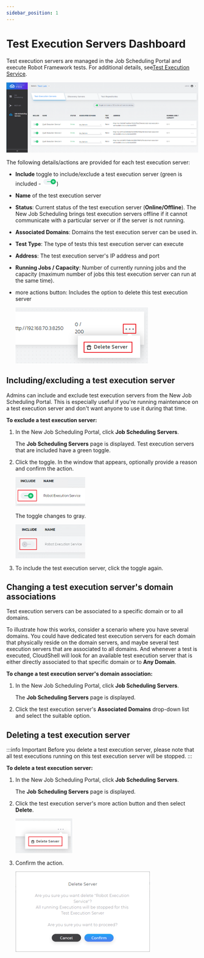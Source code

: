 ```yaml
---
sidebar_position: 1
---
```


# Test Execution Servers Dashboard
    
Test execution servers are managed in the Job Scheduling Portal and execute Robot Framework tests. For additional details, see[Test Execution Service](https://help.quali.com/Online%20Help/0.0/Portal/Content/IG/JSS/jss-tes.htm).

![](/Images/JSS/JssJobSchedulingServers.png)

The following details/actions are provided for each test execution server:

- **Include** toggle to include/exclude a test execution server (green is included - ![](/Images/JSS/JssJobSchedulingServersToggle_37x22.png))
- **Name** of the test execution server
- **Status**: Current status of the test execution server (**Online/Offline**). The New Job Scheduling brings test execution servers offline if it cannot communicate with a particular server or if the server is not running.
- **Associated Domains**: Domains the test execution server can be used in.
    
- **Test Type**: The type of tests this test execution server can execute
- **Address**: The test execution server's IP address and port
- **Running Jobs / Capacity**: Number of currently running jobs and the capacity (maximum number of jobs this test execution server can run at the same time).
- more actions button: Includes the option to delete this test execution server
    
    ![](/Images/JSS/jssMoreActionsMenu.png)
    

## Including/excluding a test execution server

Admins can include and exclude test execution servers from the New Job Scheduling Portal. This is especially useful if you're running maintenance on a test execution server and don't want anyone to use it during that time.

**To exclude a test execution server:**

1. In the New Job Scheduling Portal, click **Job Scheduling Servers**.
    
    The **Job Scheduling Servers** page is displayed. Test execution servers that are included have a green toggle.
    
2. Click the toggle. In the window that appears, optionally provide a reason and confirm the action.
    
    ![](/Images/JSS/JssJobSchedulingServers-TES-Included_183x76.png)
    
    The toggle changes to gray.
    
    ![](/Images/JSS/JssJobSchedulingServers-TES-Excluded_183x89.png)
    
3. To include the test execution server, click the toggle again.
    

## Changing a test execution server's domain associations

Test execution servers can be associated to a specific domain or to all domains.

To illustrate how this works, consider a scenario where you have several domains. You could have dedicated test execution servers for each domain that physically reside on the domain servers, and maybe several test execution servers that are associated to all domains. And whenever a test is executed, CloudShell will look for an available test execution server that is either directly associated to that specific domain or to **Any Domain**.

**To change a test execution server's domain association:**

1. In the New Job Scheduling Portal, click **Job Scheduling Servers**.
    
    The **Job Scheduling Servers** page is displayed.
    
2. Click the test execution server's **Associated Domains** drop-down list and select the suitable option.
    

## Deleting a test execution server

:::info Important
Before you delete a test execution server, please note that all test executions running on this test execution server will be stopped.
:::

**To delete a test execution server:**

1. In the New Job Scheduling Portal, click **Job Scheduling Servers**.
    
    The **Job Scheduling Servers** page is displayed.
    
2. Click the test execution server's more action button and then select **Delete**.
    
    ![](/Images/JSS/JssJobSchedulingServersDeleteTES_149x91.png)
    
3. Confirm the action.
    
    ![](/Images/JSS/JssJobSchedulingServersDeleteTESConfirmation_353x211.png)